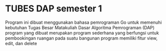 # TUBES DAP semester 1
Program ini dibuat menggunakan bahasa pemrograman Go untuk memenuhi kebutuhan Tugas Besar Matakuliah Dasar Algoritma Pemrograman (DAP)
program yang dibuat merupakan program sederhana yang berfungsi untuk pembookingan ruangan pada suatu bangunan
program memiliki fitur view, edit, dan delete
